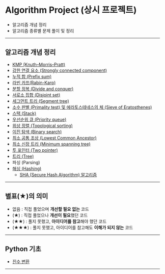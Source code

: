 # Algorithm Project (상시 프로젝트)

+ 알고리즘 개념 정리 
+ 알고리즘 종류별 문제 풀이 및 정리

---
## 알고리즘 개념 정리

+ [KMP (Knuth–Morris–Pratt)](https://github.com/khyup0629/Algorithm/blob/Python/KMP/README.md)
+ [강한 연결 요소 (Strongly connected component)](https://github.com/khyup0629/Algorithm/tree/Python/%EA%B0%95%ED%95%9C%20%EC%97%B0%EA%B2%B0%20%EC%9A%94%EC%86%8C(Strongly%20connected%20component)#%EA%B0%95%ED%95%9C-%EC%97%B0%EA%B2%B0-%EC%9A%94%EC%86%8C)
+ [누적 합 (Prefix sum)](https://github.com/khyup0629/Algorithm/tree/Python/%EB%88%84%EC%A0%81%20%ED%95%A9(Prefix%20sum)#%EB%88%84%EC%A0%81-%ED%95%A9prefix-sum)
+ [라빈 카프(Rabin-Karp)](https://github.com/khyup0629/Algorithm/tree/Python/%EB%9D%BC%EB%B9%88%20%EC%B9%B4%ED%94%84(Rabin-Karp)#%EB%9D%BC%EB%B9%88-%EC%B9%B4%ED%94%84rabin-karp)
+ [분할 정복 (Divide and conquer)](https://github.com/khyup0629/Algorithm/tree/Python/%EB%B6%84%ED%95%A0%20%EC%A0%95%EB%B3%B5(Divide%20and%20conquer)#%EB%B6%84%ED%95%A0-%EC%A0%95%EB%B3%B5divide-and-conquer)
+ [서로소 집합 (Disjoint set)](https://github.com/khyup0629/Algorithm/blob/Python/%EC%84%9C%EB%A1%9C%EC%86%8C%20%EC%A7%91%ED%95%A9(Disjoint%20set)/README.md)
+ [세그먼트 트리 (Segment tree)](https://github.com/khyup0629/Algorithm/tree/Python/%EC%84%B8%EA%B7%B8%EB%A8%BC%ED%8A%B8%20%ED%8A%B8%EB%A6%AC(Segment%20tree)#%EC%84%B8%EA%B7%B8%EB%A8%BC%ED%8A%B8-%ED%8A%B8%EB%A6%ACsegment-tree)
+ [소수 판별 (Primality test) 및 에라토스테네스의 체 (Sieve of Eratosthenes)](https://github.com/khyup0629/Algorithm/blob/Python/%EC%86%8C%EC%88%98%20%ED%8C%90%EB%B3%84(Primality%20test)%20%EB%B0%8F%20%EC%97%90%EB%9D%BC%ED%86%A0%EC%8A%A4%ED%85%8C%EB%84%A4%EC%8A%A4%EC%9D%98%20%EC%B2%B4(Sieve%20of%20Eratosthenes)/README.md)
+ [스택 (Stack)](https://github.com/khyup0629/Algorithm/tree/Python/%EC%8A%A4%ED%83%9D(Stack)#stack)
+ [우선순위 큐 (Priority queue)](https://github.com/khyup0629/Algorithm/tree/Python/%EC%9A%B0%EC%84%A0%EC%88%9C%EC%9C%84%20%ED%81%90(Priority%20queue)#%EC%9A%B0%EC%84%A0%EC%88%9C%EC%9C%84-%ED%81%90priority-queue)
+ [위상 정렬 (Topological sorting)](https://github.com/khyup0629/Algorithm/blob/Python/%EC%9C%84%EC%83%81%20%EC%A0%95%EB%A0%AC(Topological%20sorting)/README.md)
+ [이진 탐색 (Binary search)](https://github.com/khyup0629/Algorithm/blob/Python/%EC%9D%B4%EC%A7%84%20%ED%83%90%EC%83%89%20(Binary%20search)/README.md)
+ [최소 공통 조상 (Lowest Common Ancestor)](https://github.com/khyup0629/Algorithm/tree/Python/%EC%B5%9C%EC%86%8C%20%EA%B3%B5%ED%86%B5%20%EC%A1%B0%EC%83%81(LCA)#%EC%B5%9C%EC%86%8C-%EA%B3%B5%ED%86%B5-%EC%A1%B0%EC%83%81lowest-common-ancestor)
+ [최소 신장 트리 (Minimum spanning tree)](https://github.com/khyup0629/Algorithm/blob/Python/%EC%B5%9C%EC%86%8C%20%EC%8B%A0%EC%9E%A5%20%ED%8A%B8%EB%A6%AC(Minimum%20spanning%20tree)/README.md)
+ [투 포인터 (Two pointer)](https://github.com/khyup0629/Algorithm/blob/Python/%ED%88%AC%20%ED%8F%AC%EC%9D%B8%ED%84%B0(Two%20pointer)/README.md)
+ [트리 (Tree)](https://github.com/khyup0629/Algorithm/tree/Python/%ED%8A%B8%EB%A6%AC(Tree)#%ED%8A%B8%EB%A6%ACtree)
+ 파싱 (Parsing)
+ [해싱 (Hashing)](https://github.com/khyup0629/Algorithm/tree/Python/%ED%95%B4%EC%8B%B1(Hashing)#%ED%95%B4%EC%8B%9Chash)
  + [SHA (Secure Hash Algorithm) 알고리즘](https://github.com/khyup0629/Algorithm/blob/Python/%ED%95%B4%EC%8B%B1(Hashing)/SHA(Secure%20Hash%20Algorithm)/README.md#shasecure-hash-algorithm-%EC%95%8C%EA%B3%A0%EB%A6%AC%EC%A6%98)

---
## 별표(★)의 의미

+ 없음 : 직접 풀었으며 **개선할 필요 없는** 코드
+ (★) : 직접 풀었으나 **개선이 필요**했던 코드
+ (★★) : 풀지 못했고, **아이디어를 참고**해야 했던 코드
+ (★★★) : 풀지 못했고, 아이디어를 참고해도 **이해가 되지 않는** 코드

---
## Python 기초

+ [진수 변환](https://github.com/khyup0629/Algorithm/blob/Python/%EC%BD%94%EB%93%9C%EC%97%85%20%EA%B8%B0%EC%B4%88%20100%EC%A0%9C/README.md)

---
